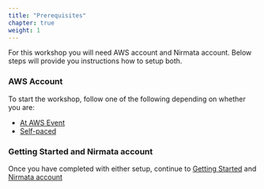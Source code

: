 ```yaml
---
title: "Prerequisites"
chapter: true
weight: 1
---
```


For this workshop you will need AWS account and Nirmata account. Below steps will provide you instructions how to setup both.

### AWS Account

To start the workshop, follow one of the following depending on whether you are:


- [At AWS Event](aws_event/11_at_aws_event.html)
- [Self-paced](self_paced/_index.html)

### Getting Started and Nirmata account

Once you have completed with either setup, continue to [Getting Started](11_getting_started.html) and [Nirmata account](14_nirmata_account.html)
